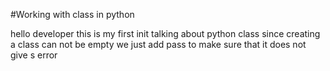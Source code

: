 #Working with class in python

hello developer this is my first init talking about python class 
since creating a class can not be empty we just add pass to make sure that it does not give s error